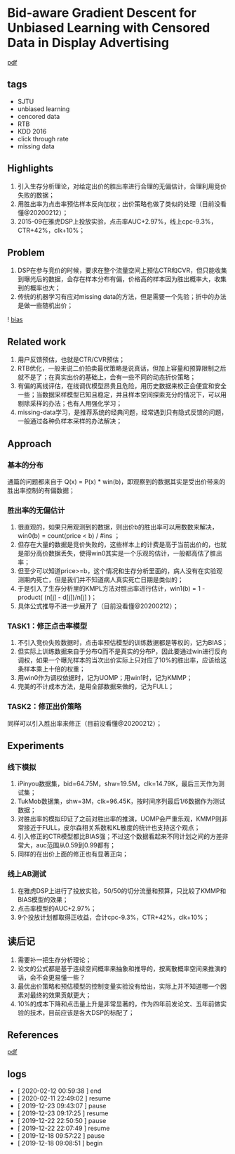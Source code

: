 # Bid-aware Gradient Descent for Unbiased Learning with Censored Data in Display Advertising 
[pdf](https://www.kdd.org/kdd2016/papers/files/adp0028-zhangA.pdf)

## tags
* SJTU
* unbiased learning
* cencored data
* RTB
* KDD 2016
* click through rate
* missing data

## Highlights
1. 引入生存分析理论，对给定出价的胜出率进行合理的无偏估计，合理利用竞价失败的数据；
1. 用胜出率为点击率预估样本反向加权；出价策略也做了类似的处理（目前没看懂@20200212）；
1. 2015-09在雅虎DSP上投放实验，点击率AUC+2.97%，线上cpc-9.3%，CTR+42%，clk+10%；

## Problem
1. DSP在参与竞价的时候，要求在整个流量空间上预估CTR和CVR，但只能收集到曝光后的数据，会存在样本分布有偏，价格高的样本因为胜出概率大，收集到的概率也大；
1. 传统的机器学习有应对missing data的方法，但是需要一个先验；折中的办法是做一些随机出价；

! [bias](bid-aware/figure1-biased.png)

## Related work
1. 用户反馈预估，也就是CTR/CVR预估；
1. RTB优化，一般来说二价拍卖最优策略是说真话，但加上容量和预算限制之后就不是了；在真实出价的基础上，会有一些不同的动态折价策略；
1. 有偏的离线评估，在线调优模型昂贵且危险，用历史数据来校正会便宜和安全一些；当数据采样模型已知且稳定，并且样本空间探索充分的情况下，可以用剔除采样的办法；也有人用强化学习；
1. missing-data学习，是推荐系统的经典问题，经常遇到只有隐式反馈的问题，一般通过各种负样本采样的办法解决；

## Approach
### 基本的分布
通篇的问题都来自于 Q(x) = P(x) * win(b)，即观察到的数据其实是受出价带来的胜出率控制的有偏数据；

### 胜出率的无偏估计
1. 很直观的，如果只用观测到的数据，则出价b的胜出率可以用数数来解决，win0(b) = count(price < b) / #ins ；
1. 但存在大量的数据是竞价失败的，这些样本上的计费是高于当前出价的，也就是部分高价数据丢失，使得win0其实是一个乐观的估计，一般都高估了胜出率；
1. 但至少可以知道price>=b，这个情况和生存分析里面的，病人没有在实验观测期内死亡，但是我们并不知道病人真实死亡日期是类似的；
1. 于是引入了生存分析里的KMPL方法对胜出率进行估计，win1(b) = 1 - product( (n[j] - d[j])/n[j] )；
1. 具体公式推导不进一步展开了（目前没看懂@20200212）；

### TASK1：修正点击率模型
1. 不引入竞价失败数据时，点击率预估模型的训练数据都是等权的，记为BIAS；
1. 但实际上训练数据来自于分布Q而不是真实的分布P，因此要通过win进行反向调权，如果一个曝光样本的当次出价实际上只对应了10%的胜出率，应该给这条样本乘上十倍的权重；
1. 用win0作为调权依据时，记为UOMP；用win1时，记为KMMP；
1. 完美的不计成本方法，是用全部数据来做的，记为FULL；

### TASK2：修正出价策略
同样可以引入胜出率来修正（目前没看懂@20200212）；

## Experiments
### 线下模拟
1. iPinyou数据集，bid=64.75M，shw=19.5M，clk=14.79K，最后三天作为测试集；
1. TukMob数据集，shw=3M，clk=96.45K，按时间序列最后1/6数据作为测试数据；
1. 对胜出率的模拟印证了之前对胜出率的推演，UOMP会严重乐观，KMMP则非常接近于FULL，皮尔森相关系数和KL散度的统计也支持这个观点；
1. 引入修正的CTR模型都比BIAS强；不过这个数据看起来不同计划之间的方差非常大，auc范围从0.59到0.99都有；
1. 同样的在出价上面的修正也有显著正向；

### 线上AB测试
1. 在雅虎DSP上进行了投放实验，50/50的切分流量和预算，只比较了KMMP和BIAS模型的效果；
1. 点击率模型的AUC+2.97%；
1. 9个投放计划都取得正收益，合计cpc-9.3%，CTR+42%，clk+10%；

## 读后记 
1. 需要补一把生存分析理论；
1. 论文的公式都是基于连续空间概率来抽象和推导的，按离散概率空间来推演的话，会不会更易懂一些？
1. 最优出价策略和预估模型的控制变量实验没有给出，实际上并不知道哪一个因素对最终的效果贡献更大；
1. 10%的成本下降和点击量上升是非常显著的，作为四年前发论文、五年前做实验的技术，目前应该是各大DSP的标配了；


## References
[pdf](https://www.kdd.org/kdd2016/papers/files/adp0028-zhangA.pdf)

## logs
* [ 2020-02-12 00:59:38 ] end
* [ 2020-02-11 22:49:02 ] resume
* [ 2019-12-23 09:43:07 ] pause
* [ 2019-12-23 09:17:25 ] resume
* [ 2019-12-22 22:50:50 ] pause
* [ 2019-12-22 22:07:49 ] resume
* [ 2019-12-18 09:57:22 ] pause
* [ 2019-12-18 09:08:51 ] begin


